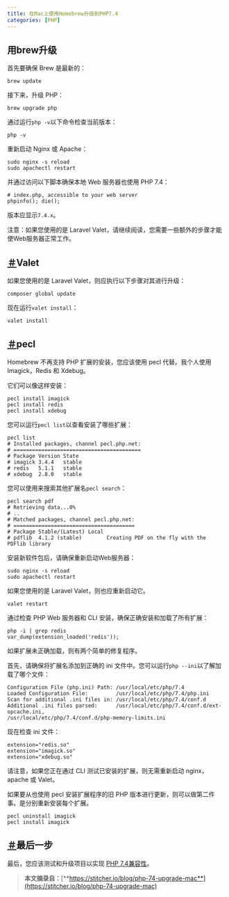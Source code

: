 ```yaml
---
title: 在Mac上使用Homebrew升级到PHP7.4
categories: [PHP]
---
```


## 用brew升级

首先要确保 Brew 是最新的：

```shell
brew update
```

接下来，升级 PHP：

```shell
brew upgrade php
```

通过运行`php -v`以下命令检查当前版本：

```shell
php -v
```

重新启动 Nginx 或 Apache：

```shell
sudo nginx -s reload
sudo apachectl restart
```

并通过访问以下脚本确保本地 Web 服务器也使用 PHP 7.4：

```shell
# index.php, accessible to your web server
phpinfo(); die();
```

版本应显示`7.4.x`。

注意：如果您使用的是 Laravel Valet，请继续阅读，您需要一些额外的步骤才能使Web服务器正常工作。

## [＃](https://stitcher.io/blog/php-74-upgrade-mac#valet)Valet

如果您使用的是 Laravel Valet，则应执行以下步骤对其进行升级：

```shell
composer global update
```

现在运行`valet install`：

```shell
valet install
```

## [＃](https://stitcher.io/blog/php-74-upgrade-mac#extensions)pecl

Homebrew 不再支持 PHP 扩展的安装，您应该使用 pecl 代替。我个人使用 Imagick，Redis 和 Xdebug。

它们可以像这样安装：

```shell
pecl install imagick
pecl install redis
pecl install xdebug
```

您可以运行`pecl list`以查看安装了哪些扩展：

```shell
pecl list
# Installed packages, channel pecl.php.net:
# =========================================
# Package Version State
# imagick 3.4.4   stable
# redis   5.1.1   stable
# xdebug  2.8.0   stable
```

您可以使用来搜索其他扩展名`pecl search`：

```shell
pecl search pdf
# Retrieving data...0%
# ..
# Matched packages, channel pecl.php.net:
# =======================================
# Package Stable/(Latest) Local
# pdflib  4.1.2 (stable)        Creating PDF on the fly with the PDFlib library
```

安装新软件包后，请确保重新启动Web服务器：

```shell
sudo nginx -s reload
sudo apachectl restart
```

如果您使用的是 Laravel Valet，则也应重新启动它。

```shell
valet restart
```

通过检查 PHP Web 服务器和 CLI 安装，确保正确安装和加载了所有扩展：

```shell
php -i | grep redis
var_dump(extension_loaded('redis'));
```

如果扩展未正确加载，则有两个简单的修复程序。

首先，请确保将扩展名添加到正确的 ini 文件中。您可以运行`php --ini`以了解加载了哪个文件：

```shell
Configuration File (php.ini) Path: /usr/local/etc/php/7.4
Loaded Configuration File:         /usr/local/etc/php/7.4/php.ini
Scan for additional .ini files in: /usr/local/etc/php/7.4/conf.d
Additional .ini files parsed:      /usr/local/etc/php/7.4/conf.d/ext-opcache.ini,
/usr/local/etc/php/7.4/conf.d/php-memory-limits.ini
```

现在检查 ini 文件：

```shell
extension="redis.so"
extension="imagick.so"
extension="xdebug.so"
```

请注意，如果您正在通过 CLI 测试已安装的扩展，则无需重新启动 nginx，apache 或 Valet。

如果要从也使用 pecl 安装扩展程序的旧 PHP 版本进行更新，则可以做第二件事。是分别重新安装每个扩展。

```shell
pecl uninstall imagick
pecl install imagick
```

## [＃](https://stitcher.io/blog/php-74-upgrade-mac#last-step)最后一步

最后，您应该测试和升级项目以实现 [PHP 7.4兼容性](https://stitcher.io/blog/new-in-php-74)。

> **本文摘录自：**[**https://stitcher.io/blog/php-74-upgrade-mac**](https://stitcher.io/blog/php-74-upgrade-mac)



​                                                                                                                                                                  